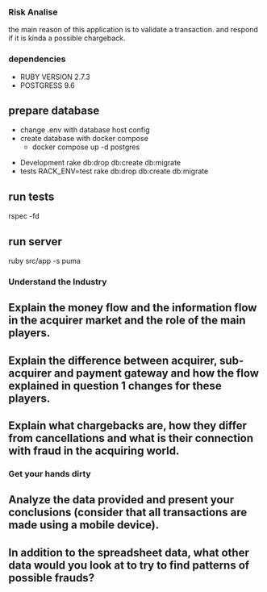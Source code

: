 ### Risk Analise
  the main reason of this application is to validate a transaction. 
  and respond if it is kinda a possible chargeback.
### dependencies
 - RUBY VERSION 2.7.3 
 - POSTGRESS 9.6

## prepare database 
  * change .env with database host config
  * create database with docker compose 
    - docker compose up -d postgres

  - Development
    rake db:drop db:create db:migrate
  - tests
    RACK_ENV=test rake db:drop db:create db:migrate

## run tests
  rspec -fd

## run server
  ruby src/app -s puma 

### Understand the Industry
  ## Explain the money flow and the information flow in the acquirer market and the role of the main players.
  
  ## Explain the difference between acquirer, sub-acquirer and payment gateway and how the flow explained in question 1 changes for these players.

  ## Explain what chargebacks are, how they differ from cancellations and what is their connection with fraud in the acquiring world.

### Get your hands dirty
  ## Analyze the data provided and present your conclusions (consider that all transactions are made using a mobile device).
  ## In addition to the spreadsheet data, what other data would you look at to try to find patterns of possible frauds?
